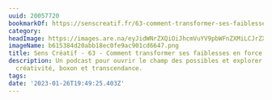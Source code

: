 ```yaml
---
uuid: 20057720
bookmarkOf: https://senscreatif.fr/63-comment-transformer-ses-faiblesses-en-force
category:
headImage: https://images.are.na/eyJidWNrZXQiOiJhcmVuYV9pbWFnZXMiLCJrZXkiOiIyMDA1NzcyMC9vcmlnaW5hbF9iNjE1Mzg0ZDIwYWJiMThlYzBmZTlhYzkwMWNkNjY0Ny5wbmciLCJlZGl0cyI6eyJyZXNpemUiOnsid2lkdGgiOjEyMDAsImhlaWdodCI6MTIwMCwiZml0IjoiaW5zaWRlIiwid2l0aG91dEVubGFyZ2VtZW50Ijp0cnVlfSwid2VicCI6eyJxdWFsaXR5Ijo5MH0sImpwZWciOnsicXVhbGl0eSI6OTB9LCJyb3RhdGUiOm51bGx9fQ==?bc=0
imageName: b615384d20abb18ec0fe9ac901cd6647.png
title: Sens Créatif - 63 - Comment transformer ses faiblesses en force ?
description: Un podcast pour ouvrir le champ des possibles et explorer les liens entre
  créativité, boxon et transcendance.
tags:
date: '2023-01-26T19:49:25.403Z'
---
```

